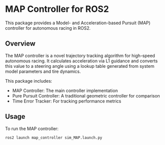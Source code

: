 # MAP Controller for ROS2

This package provides a Model- and Acceleration-based Pursuit (MAP) controller for autonomous racing in ROS2.

## Overview

The MAP controller is a novel trajectory tracking algorithm for high-speed autonomous racing. It calculates acceleration via L1 guidance and converts this value to a steering angle using a lookup table generated from system model parameters and tire dynamics.

This package includes:
- MAP Controller: The main controller implementation
- Pure Pursuit Controller: A traditional geometric controller for comparison
- Time Error Tracker: For tracking performance metrics

## Usage

To run the MAP controller:

```bash
ros2 launch map_controller sim_MAP.launch.py